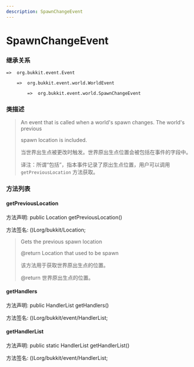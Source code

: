 ```yaml
---
description: SpawnChangeEvent
---
```


# SpawnChangeEvent

### 继承关系

    =>  org.bukkit.event.Event

        =>  org.bukkit.event.world.WorldEvent

            =>  org.bukkit.event.world.SpawnChangeEvent

### 类描述

> An event that is called when a world's spawn changes. The world's previous
>
> spawn location is included.
>
> 当世界出生点被更改时触发。世界原出生点位置会被包括在事件的字段中。
>
> 译注：所谓“包括”，指本事件记录了原出生点位置，用户可以调用 `getPreviousLocation` 方法获取。

### 方法列表

#### getPreviousLocation

方法声明: public Location getPreviousLocation()

方法签名: ()Lorg/bukkit/Location;

> Gets the previous spawn location
>
> @return Location that used to be spawn
>
> 该方法用于获取世界原出生点的位置。
>
> @return 世界原出生点的位置。

#### getHandlers

方法声明: public HandlerList getHandlers()

方法签名: ()Lorg/bukkit/event/HandlerList;

#### getHandlerList

方法声明: public static HandlerList getHandlerList()

方法签名: ()Lorg/bukkit/event/HandlerList;